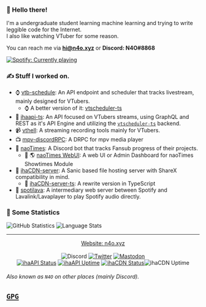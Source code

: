 ### :wave: Hello there!

I'm a undergraduate student learning machine learning and trying to write leggible code for the Internet.<br />
I also like watching VTuber for some reason.

You can reach me via **hi@n4o.xyz** or **Discord: N4O#8868**

[![Spotify: Currently playing](https://img.shields.io/endpoint?url=https://naotimes-og.glitch.me/shields/spotify-now&style=for-the-badge)](https://open.spotify.com/user/oel3ohhl9sdrzh3prkd3s9xq6?si=f94c2fdbd7ed4174)

### ✍ Stuff I worked on.
- :watch: [vtb-schedule](https://github.com/ihateani-me/vtb-schedule): An API endpoint and scheduler that tracks livestream, mainly designed for VTubers.
  - :watch: A better version of it: [vtscheduler-ts](https://github.com/ihateani-me/vtscheduler-ts)
- 🧣 [ihaapi-ts](https://github.com/ihateani-me/ihaapi-ts): An API focused on VTubers streams, using GraphQL and REST as it's API Engine and utilizing the [`vtscheduler-ts`](https://github.com/ihateani-me/vtscheduler-ts) backend.
- :video_camera: [vthell](https://github.com/noaione/vthell): A streaming recording tools mainly for VTubers.
- :tv: [mpv-discordRPC](https://github.com/noaione/mpv-discordRPC): A DRPC for mpv media player
- :robot: [naoTimes](https://github.com/naoTimesdev/naoTimes): A Discord bot that tracks Fansub progress of their projects.
  - :robot: 🌎 [naoTimes WebUI](https://github.com/naoTimesdev/webpanel): A web UI or Admin Dashboard for naoTimes Showtimes Module
- 📁 [ihaCDN-server](https://github.com/ihateani-me/ihacdn-server): A Sanic based file hosting server with ShareX compatibility in mind.
  - 📂 [ihaCDN-server-ts](https://github.com/ihateani-me/ihacdn-server-ts): A rewrite version in TypeScript
- 🎵 [spotilava](https://github.com/noaione/spotilava): A intermediary web server between Spotify and Lavalink/Lavaplayer to play Spotify audio directly.

### :pencil: Some Statistics
![GitHub Statistics](https://github-readme-stats.vercel.app/api?username=noaione&show_icons=true&count_private=true&theme=gotham&custom_title=GitHub%20Stats&hide_title=true&disable_animations=true) ![Language Stats](https://github-readme-stats.vercel.app/api/top-langs/?username=noaione&langs_count=10&layout=compact&hide=ejs,css,html&theme=gotham)

---

<div align="center">
  <a href="https://n4o.xyz">Website: n4o.xyz</a><br/><br/>
  <img src="https://img.shields.io/badge/Discord-N4O%238868-RGB(114%2C%20137%2C%20218)?style=flat-square&logo=discord&labelColor=2C2F33&color=7289DA" alt="Discord">
  <a href="https://twitter.com/nao0809_"><img src="https://img.shields.io/badge/Twitter-%40nao0809__-RGB(29%2C%20161%2C%20242)?style=flat-square&logo=twitter&labelColor=14171a&color=1DA1F2" alt="Twitter"></a>
  <a rel="me" href="https://mstdn.id/@noaione"><img src="https://img.shields.io/badge/mastodon-%40noaione%40mstdn.id-%236364ff?style=flat-square&logo=mastodon&labelColor=2C2F33" alt="Mastodon"></a><br>
  <a href="https://api.ihateani.me/"><img src="https://img.shields.io/uptimerobot/status/m784962983-62a53810138b9371bbb3dc27?label=ihaAPI%20Status&style=flat-square&labelColor=14171a" alt="ihaAPI Status"></a>
  <a href="https://api.ihateani.me/"><img src="https://img.shields.io/uptimerobot/ratio/7/m784962983-62a53810138b9371bbb3dc27?label=ihaAPI%20Uptime&style=flat-square&labelColor=14171a" alt="ihaAPI Uptime"></a>
  <a href="https://p.ihateani.me/"><img src="https://img.shields.io/uptimerobot/status/m784617086-4e68d7e9dd7670f5c03bc09b?label=ihaCDN%20Status&style=flat-square&labelColor=14171a" alt="ihaCDN Status"></a
  <a href="https://p.ihateani.me/"><img src="https://img.shields.io/uptimerobot/ratio/7/m784617086-4e68d7e9dd7670f5c03bc09b?label=ihaCDN%20Uptime&style=flat-square&labelColor=14171a" alt="ihaCDN Uptime"></a>
</div>

###### Also known as `N4O` on other places (mainly Discord).

[`GPG`](https://n4o.xyz/#/keys)
---
